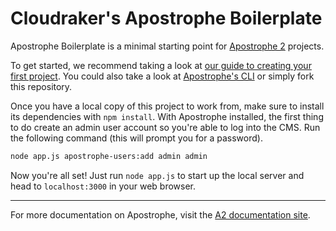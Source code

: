 # Cloudraker's Apostrophe Boilerplate

Apostrophe Boilerplate is a minimal starting point for [Apostrophe 2](https://github.com/punkave/apostrophe) projects.

To get started, we recommend taking a look at [our guide to creating your first project](http://apostrophecms.org/docs/tutorials/getting-started/creating-your-first-project.html). You could also take a look at [Apostrophe's CLI](https://github.com/punkave/apostrophe) or simply fork this repository.

Once you have a local copy of this project to work from, make sure to install its dependencies with `npm install`. With Apostrophe installed, the first thing to do create an admin user account so you're able to log into the CMS. Run the following command (this will prompt you for a password).

```bash
node app.js apostrophe-users:add admin admin
```

Now you're all set! Just run `node app.js` to start up the local server and head to `localhost:3000` in your web browser.

---------------

For more documentation on Apostrophe, visit the [A2 documentation site](http://apostrophecms.com).
